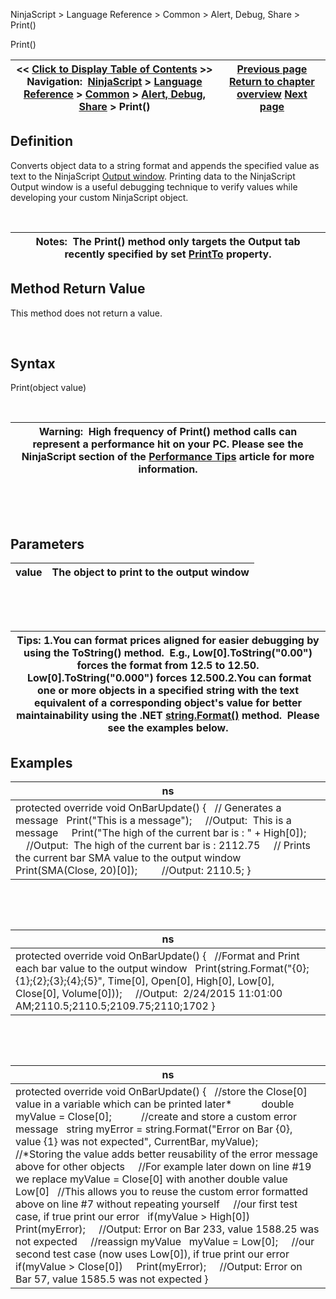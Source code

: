 ﻿


NinjaScript \> Language Reference \> Common \> Alert, Debug, Share \> Print()






















Print()







| \<\< [Click to Display Table of Contents](print.md) \>\> **Navigation:**     [NinjaScript](ninjascript.md) \> [Language Reference](language_reference_wip.md) \> [Common](common.md) \> [Alert, Debug, Share](alert__debugging_and_sharing.md) \> Print() | [Previous page](playsound.md) [Return to chapter overview](alert__debugging_and_sharing.md) [Next page](printto.md) |
| --- | --- |











## Definition


Converts object data to a string format and appends the specified value as text to the NinjaScript [Output window](output.md). Printing data to the NinjaScript Output window is a useful debugging technique to verify values while developing your custom NinjaScript object.


 




| Notes:  The Print() method only targets the Output tab recently specified by set [PrintTo](printto.md) property. |
| --- |



## 


## 


## Method Return Value


This method does not return a value.


 


## Syntax


Print(object value)


 




| Warning:  High frequency of Print() method calls can represent a performance hit on your PC. Please see the NinjaScript section of the [Performance Tips](performance_tips2.md) article for more information. |
| --- |



 


 


## Parameters




| value | The object to print to the output window |
| --- | --- |



 


 




| Tips: 1\.You can format prices aligned for easier debugging by using the ToString() method.  E.g., Low\[0].ToString("0\.00") forces the format from 12\.5 to 12\.50\.  Low\[0].ToString("0\.000") forces 12\.500\.2\.You can format one or more objects in a specified string with the text equivalent of a corresponding object's value for better maintainability using the .NET [string.Format()](https://msdn.microsoft.com/en-us/library/system.string.format%28v=vs.110%29.aspx) method.  Please see the examples below. |
| --- |



## 


## 


## Examples




| ns |
| --- |
| protected override void OnBarUpdate() {    // Generates a message    Print("This is a message");      //Output:  This is a message      Print("The high of the current bar is : " \+ High\[0]);          //Output:  The high of the current bar is : 2112\.75      // Prints the current bar SMA value to the output window    Print(SMA(Close, 20)\[0]);           //Output: 2110\.5; } |



 


 




| ns |
| --- |
| protected override void OnBarUpdate() {    //Format and Print each bar value to the output window    Print(string.Format("{0};{1};{2};{3};{4};{5}", Time\[0], Open\[0], High\[0], Low\[0], Close\[0], Volume\[0]));      //Output:  2/24/2015 11:01:00 AM;2110\.5;2110\.5;2109\.75;2110;1702 } |



 


 




| ns |
| --- |
| protected override void OnBarUpdate() {    //store the Close\[0] value in a variable which can be printed later\*            double myValue \= Close\[0];            //create and store a custom error message    string myError \= string.Format("Error on Bar {0}, value {1} was not expected", CurrentBar, myValue);               //\*Storing the value adds better reusability of the error message above for other objects      //For example later down on line \#19 we replace myValue \= Close\[0] with another double value Low\[0]    //This allows you to reuse the custom error formatted above on line \#7 without repeating yourself      //our first test case, if true print our error    if(myValue \> High\[0])                  Print(myError);      //Output: Error on Bar 233, value 1588\.25 was not expected      //reassign myValue    myValue \= Low\[0];      //our second test case (now uses Low\[0]), if true print our error    if(myValue \> Close\[0])      Print(myError);      //Output: Error on Bar 57, value 1585\.5 was not expected } |









